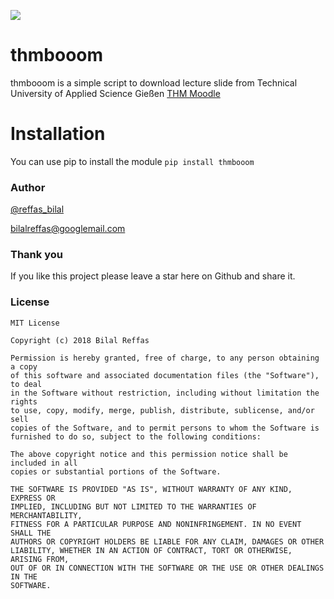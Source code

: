 ![](https://imgur.com/DhH1S3P.png)
# thmbooom
thmbooom is a simple script to download lecture slide from Technical University of Applied Science Gießen [THM Moodle](https://moodle.thm.de/login/index.php)
# Installation
You can use pip to install the module
```pip install thmbooom```
### Author

  [@reffas_bilal](https://twitter.com/Reffas_Bilal)
  
  [bilalreffas@googlemail.com]()

### Thank you 

  If you like this project please leave a star here on Github and share it.

### License

```
MIT License

Copyright (c) 2018 Bilal Reffas

Permission is hereby granted, free of charge, to any person obtaining a copy
of this software and associated documentation files (the "Software"), to deal
in the Software without restriction, including without limitation the rights
to use, copy, modify, merge, publish, distribute, sublicense, and/or sell
copies of the Software, and to permit persons to whom the Software is
furnished to do so, subject to the following conditions:

The above copyright notice and this permission notice shall be included in all
copies or substantial portions of the Software.

THE SOFTWARE IS PROVIDED "AS IS", WITHOUT WARRANTY OF ANY KIND, EXPRESS OR
IMPLIED, INCLUDING BUT NOT LIMITED TO THE WARRANTIES OF MERCHANTABILITY,
FITNESS FOR A PARTICULAR PURPOSE AND NONINFRINGEMENT. IN NO EVENT SHALL THE
AUTHORS OR COPYRIGHT HOLDERS BE LIABLE FOR ANY CLAIM, DAMAGES OR OTHER
LIABILITY, WHETHER IN AN ACTION OF CONTRACT, TORT OR OTHERWISE, ARISING FROM,
OUT OF OR IN CONNECTION WITH THE SOFTWARE OR THE USE OR OTHER DEALINGS IN THE
SOFTWARE.
```
